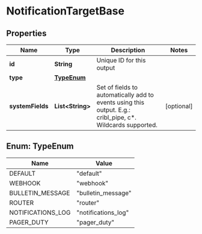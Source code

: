 # NotificationTargetBase

## Properties
Name | Type | Description | Notes
------------ | ------------- | ------------- | -------------
**id** | **String** | Unique ID for this output | 
**type** | [**TypeEnum**](#TypeEnum) |  | 
**systemFields** | **List&lt;String&gt;** | Set of fields to automatically add to events using this output. E.g.: cribl_pipe, c*. Wildcards supported. |  [optional]

<a name="TypeEnum"></a>
## Enum: TypeEnum
Name | Value
---- | -----
DEFAULT | &quot;default&quot;
WEBHOOK | &quot;webhook&quot;
BULLETIN_MESSAGE | &quot;bulletin_message&quot;
ROUTER | &quot;router&quot;
NOTIFICATIONS_LOG | &quot;notifications_log&quot;
PAGER_DUTY | &quot;pager_duty&quot;
